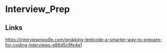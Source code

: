 # Interview_Prep

## Links 

https://interviewnoodle.com/grokking-leetcode-a-smarter-way-to-prepare-for-coding-interviews-e86d5c9fe4e1
